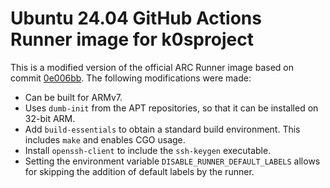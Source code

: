 # Ubuntu 24.04 GitHub Actions Runner image for k0sproject

This is a modified version of the official ARC Runner image based on commit
[0e006bb]. The following modifications were made:

- Can be built for ARMv7.
- Uses `dumb-init` from the APT repositories, so that it can be installed on
  32-bit ARM.
- Add `build-essentials` to obtain a standard build environment. This includes
  `make` and enables CGO usage.
- Install `openssh-client` to include the `ssh-keygen` executable.
- Setting the environment variable `DISABLE_RUNNER_DEFAULT_LABELS` allows for
  skipping the addition of default labels by the runner.

[0e006bb]: https://github.com/actions/actions-runner-controller/tree/0e006bb0ff9094e54522cdf89c9bd5ab1806c4af/runner
